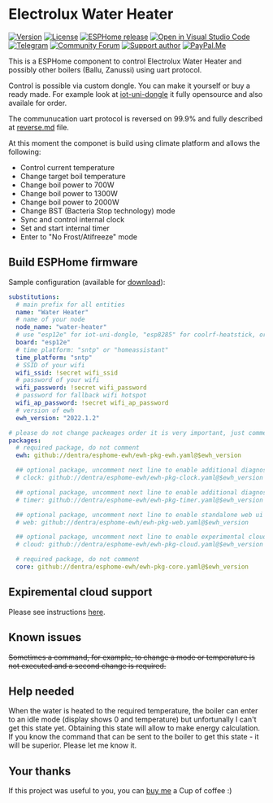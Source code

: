 # Electrolux Water Heater

[![Version][version-shield]][version]
[![License][license-shield]][license]
[![ESPHome release][esphome-release-shield]][esphome-release]
[![Open in Visual Studio Code][open-in-vscode-shield]][open-in-vscode]
[![Telegram][telegram-shield]][telegram]
[![Community Forum][community-forum-shield]][community-forum]
[![Support author][donate-me-shield]][donate-me]
[![PayPal.Me][paypal-me-shield]][paypal-me]

[version-shield]: https://img.shields.io/static/v1?label=Version&message=2022.1.2&color=green
[version]: https://github.com/dentra/esphome-tion/releases/

[license-shield]: https://img.shields.io/static/v1?label=License&message=MIT&color=orange&logo=license
[license]: https://opensource.org/licenses/MIT

[esphome-release-shield]: https://img.shields.io/static/v1?label=ESPHome&message=2022.9&color=green&logo=esphome
[esphome-release]: https://github.com/esphome/esphome/releases/

[open-in-vscode-shield]: https://img.shields.io/static/v1?label=+&message=Open+in+VSCode&color=blue&logo=visualstudiocode
[open-in-vscode]: https://open.vscode.dev/dentra/esphome-tion

[telegram-shield]: https://img.shields.io/static/v1?label=+&message=Telegram&logo=telegram
[telegram]: https://t.me/joinchat/psTUBFY5E4swZTAy

[community-forum-shield]: https://img.shields.io/static/v1.svg?label=%20&message=Forum&style=popout&color=41bdf5&logo=HomeAssistant&logoColor=white
[community-forum]: https://community.home-assistant.io/t/electrolux-water-heater-integration/368498

[donate-me-shield]: https://img.shields.io/static/v1?label=+&message=Donate
[donate-me]: https://www.tinkoff.ru/cf/3dZPaLYDBAI

[paypal-me-shield]: https://img.shields.io/static/v1?label=+&message=PayPal.Me&logo=paypal
[paypal-me]: https://paypal.me/dentra0



This is a ESPHome component to control Electrolux Water Heater and possibly other boilers (Ballu, Zanussi) using uart protocol.

Control is possible via custom dongle. You can make it yourself or buy a ready made.
For example look at [iot-uni-dongle](https://github.com/dudanov/iot-uni-dongle) it fully opensource and also availale for order.

The communucation uart protocol is reversed on 99.9% and fully described at [reverse.md](reverse.md) file.

At this moment the componet is build using climate platform and allows the following:
* Control current temperature
* Change target boil temperature
* Change boil power to 700W
* Change boil power to 1300W
* Change boil power to 2000W
* Change BST (Bacteria Stop technology) mode
* Sync and control internal clock
* Set and start internal timer
* Enter to "No Frost/Atifreeze" mode

## Build ESPHome firmware

Sample configuration (available for [download](ewh.yaml)):

```yaml
substitutions:
  # main prefix for all entities
  name: "Water Heater"
  # name of your node
  node_name: "water-heater"
  # use "esp12e" for iot-uni-dongle, "esp8285" for coolrf-heatstick, or your own if you know it
  board: "esp12e"
  # time platform: "sntp" or "homeassistant"
  time_platform: "sntp"
  # SSID of your wifi
  wifi_ssid: !secret wifi_ssid
  # password of your wifi
  wifi_password: !secret wifi_password
  # password for fallback wifi hotspot
  wifi_ap_password: !secret wifi_ap_password
  # version of ewh
  ewh_version: "2022.1.2"

# please do not change packeages order it is very important, just comment/uncomment
packages:
  # required package, do not comment
  ewh: github://dentra/esphome-ewh/ewh-pkg-ewh.yaml@$ewh_version

  ## optional package, uncomment next line to enable additional diagnostic clock sensor
  # clock: github://dentra/esphome-ewh/ewh-pkg-clock.yaml@$ewh_version

  ## optional package, uncomment next line to enable additional diagnostic timer sensor
  # timer: github://dentra/esphome-ewh/ewh-pkg-timer.yaml@$ewh_version

  ## optional package, uncomment next line to enable standalone web ui
  # web: github://dentra/esphome-ewh/ewh-pkg-web.yaml@$ewh_version

  ## optional package, uncomment next line to enable experimental cloud support
  # cloud: github://dentra/esphome-ewh/ewh-pkg-cloud.yaml@$ewh_version

  # required package, do not comment
  core: github://dentra/esphome-ewh/ewh-pkg-core.yaml@$ewh_version
```

## Expiremental cloud support

Please see instructions [here](components/ewh_cloud/README.md).

## Known issues

~~Sometimes a command, for example, to change a mode or temperature is not executed and a second change is required.~~

## Help needed

When the water is heated to the required temperature, the boiler can enter to an idle mode (display shows 0 and temperature) but unfortunally I can't get this state yet. Obtaining this state will allow to make energy calculation. If you know the command that can be sent to the boiler to get this state - it will be superior. Please let me know it.

## Your thanks
If this project was useful to you, you can [buy me](https://paypal.me/dentra0) a Cup of coffee :)
